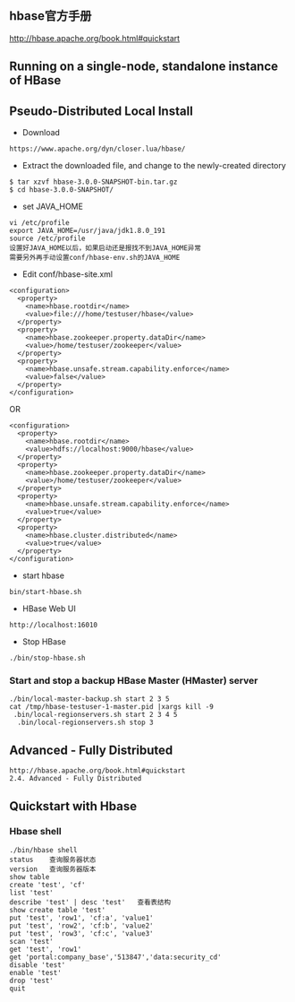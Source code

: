 
## hbase官方手册
http://hbase.apache.org/book.html#quickstart

## Running on a single-node, standalone instance of HBase
## Pseudo-Distributed Local Install
- Download
```
https://www.apache.org/dyn/closer.lua/hbase/
```

- Extract the downloaded file, and change to the newly-created directory
```
$ tar xzvf hbase-3.0.0-SNAPSHOT-bin.tar.gz
$ cd hbase-3.0.0-SNAPSHOT/
```

- set JAVA_HOME
```
vi /etc/profile
export JAVA_HOME=/usr/java/jdk1.8.0_191
source /etc/profile
设置好JAVA_HOME以后，如果启动还是报找不到JAVA_HOME异常
需要另外再手动设置conf/hbase-env.sh的JAVA_HOME
```

- Edit conf/hbase-site.xml
```
<configuration>
  <property>
    <name>hbase.rootdir</name>
    <value>file:///home/testuser/hbase</value>
  </property>
  <property>
    <name>hbase.zookeeper.property.dataDir</name>
    <value>/home/testuser/zookeeper</value>
  </property>
  <property>
    <name>hbase.unsafe.stream.capability.enforce</name>
    <value>false</value>
  </property>
</configuration>
```
OR
```
<configuration>
  <property>
    <name>hbase.rootdir</name>
    <value>hdfs://localhost:9000/hbase</value>
  </property>
  <property>
    <name>hbase.zookeeper.property.dataDir</name>
    <value>/home/testuser/zookeeper</value>
  </property>
  <property>
    <name>hbase.unsafe.stream.capability.enforce</name>
    <value>true</value>
  </property>
  <property>
    <name>hbase.cluster.distributed</name>
    <value>true</value>
  </property>
</configuration>
```

- start hbase
```
bin/start-hbase.sh 
```

- HBase Web UI
```
http://localhost:16010
```

- Stop HBase
```
./bin/stop-hbase.sh
```

### Start and stop a backup HBase Master (HMaster) server

```
./bin/local-master-backup.sh start 2 3 5
cat /tmp/hbase-testuser-1-master.pid |xargs kill -9
 .bin/local-regionservers.sh start 2 3 4 5
  .bin/local-regionservers.sh stop 3
```

## Advanced - Fully Distributed
```
http://hbase.apache.org/book.html#quickstart
2.4. Advanced - Fully Distributed
```

## Quickstart with Hbase
### Hbase shell
```
./bin/hbase shell
status    查询服务器状态
version   查询服务器版本
show table
create 'test', 'cf'
list 'test'
describe 'test' | desc 'test'   查看表结构
show create table 'test'
put 'test', 'row1', 'cf:a', 'value1'
put 'test', 'row2', 'cf:b', 'value2'
put 'test', 'row3', 'cf:c', 'value3'
scan 'test'
get 'test', 'row1'
get 'portal:company_base','513847','data:security_cd'
disable 'test'
enable 'test'
drop 'test'
quit
```

